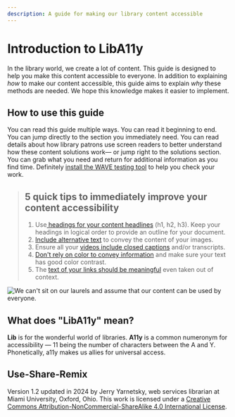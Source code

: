 ```yaml
---
description: A guide for making our library content accessible
---
```


# Introduction to LibA11y

In the library world, we create a lot of content. This guide is designed to help you make this content accessible to everyone. In addition to explaining _how_ to make our content accessible, this guide aims to explain _why_ these methods are needed. We hope this knowledge makes it easier to implement.&#x20;

## How to use this guide

You can read this guide multiple ways. You can read it beginning to end. You can jump directly to the section you immediately need. You can read details about how library patrons use screen readers to better understand how these content solutions work— or jump right to the solutions section. You can grab what you need and return for additional information as you find time. Definitely [install the WAVE testing tool](howto/how-to-build-better.md) to help you check your work.

> ## 5 quick tips to immediately improve your content accessibility
>
> 1. Use[ headings for your content headlines](howto/better-page-structure.md) (h1, h2, h3). Keep your headings in logical order to provide an outline for your document.
> 2. [Include alternative text](howto/better-images.md) to convey the content of your images.
> 3. Ensure all your [videos include closed captions](howto/better-video.md) and/or transcripts.
> 4. [Don't rely on color to convey information](howto/better-color.md) and make sure your text has good color contrast.
> 5. The [text of your links should be meaningful](howto/better-links.md) even taken out of context.

![We can't sit on our laurels and assume that our content can be used by everyone.](.gitbook/assets/1000px-Web\_Accessibility\_laurel.svg.png)

## **What does "LibA11y" mean?**&#x20;

**Lib** is for the wonderful world of libraries. **A11y** is a common numeronym for accessibility — 11 being the number of characters between the A and Y. Phonetically, a11y makes us allies for universal access.

## Use-Share-Remix

Version 1.2 updated in 2024 by Jerry Yarnetsky, web services librarian at Miami University, Oxford, Ohio. This work is licensed under a [Creative Commons Attribution-NonCommercial-ShareAlike 4.0 International License](http://creativecommons.org/licenses/by-nc-sa/4.0/).
